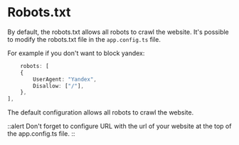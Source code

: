 # Robots.txt

By default, the robots.txt allows all robots to crawl the website. It's possible to modify the robots.txt file in the `app.config.ts` file.

For example if you don't want to block yandex:
```typescript
    robots: [
    {
        UserAgent: "Yandex",
        Disallow: ["/"],
    },
],
```

The default configuration allows all robots to crawl the website.

::alert
Don't forget to configure URL with the url of your website at the top of the app.config.ts file.
::
